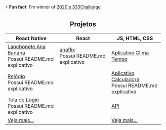 ⚡ __Fun fact__: I'm winner of [2020's 333Challenge](https://github.com/codigofalado/desafio333/pull/41)

<h2 align="center">Projetos</h2>

| React Native | React | JS, HTML, CSS |
| --- | --- | --- |
| [Lanchonete Ana Banana](https://github.com/anabeatrizzz/app-mobile2-refeito)<br>Possui README.md explicativo | [anaflix](https://github.com/anabeatrizzz/anaflix)<br>Possui README.md explicativo | [Aplicativo Clima Tempo](https://github.com/anabeatrizzz/api-clima-tempo) |
| [Relógio](https://github.com/anabeatrizzz/mobile2-app-um)<br>Possui README.md explicativo | | [Aplicativo Calculadora](https://github.com/anabeatrizzz/monaca-app-dois)<br>Possui README.md explicativo
| [Tela de Login](https://github.com/anabeatrizzz/mobile2-app-tres)<br>Possui README.md explicativo | | [API](https://github.com/anabeatrizzz/monaca-app-cinco)
| [Veja mais...](https://github.com/anabeatrizzz?tab=repositories&q=react-native) | | [Veja mais...](https://github.com/anabeatrizzz?tab=repositories&q=monaca)
